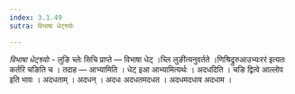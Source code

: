 ```yaml
---
index: 3.1.49
sutra: विभाषा धेट्श्व्योः

---
```

_विभाषा धेट्श्व्योः_ - लुङि च्लेः सिचि प्राप्ते —  विभाषा धेट् ।च्लि लुङी॑त्यनुवर्तते ।णिश्रिद्रुरुआउभ्यःरर॑ इत्यतः कर्तरि चङिति च । तदाह — आभ्यामिति । धेट् इआ आभ्यामित्यर्थः । अदधदिति । चङि द्वित्वे आल्लोप इति भावः । अदधताम् । अदधन् । अदधः अदधतमदधत । अदधमदधाव अदधाम ।